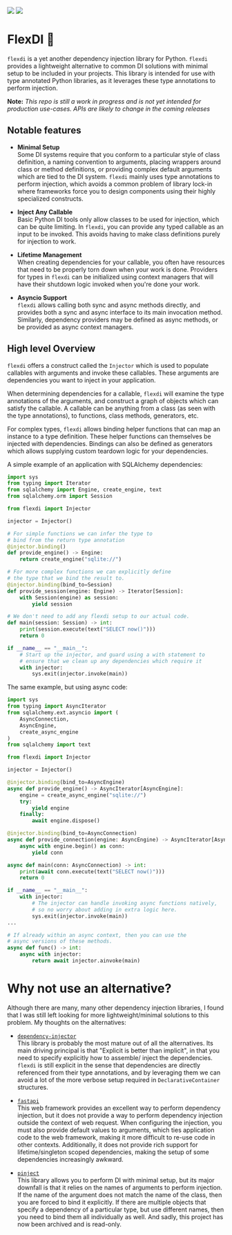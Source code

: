 [![](https://img.shields.io/pypi/v/flexdi.svg)](https://pypi.org/project/flexdi/)
[![](https://github.com/cal-pratt/flexdi/actions/workflows/main.yml/badge.svg)](https://github.com/cal-pratt/flexdi/actions)

# FlexDI 🚀

`flexdi` is a yet another dependency injection library for Python. `flexdi` provides a lightweight 
alternative to common DI solutions with minimal setup to be included in your projects. This library
is intended for use with type annotated Python libraries, as it leverages these type annotations to 
perform injection.

**Note:** *This repo is still a work in progress and is not yet intended for production use-cases. 
APIs are likely to change in the coming releases*

## Notable features

- __Minimal Setup__<br/>
Some DI systems require that you conform to a particular style of class definition, a naming 
convention to arguments, placing wrappers around class or method definitions, or providing complex 
default arguments which are tied to the DI system. `flexdi` mainly uses type annotations to perform
injection, which avoids a common problem of library lock-in where frameworks force you to design
components using their highly specialized constructs.


- __Inject Any Callable__<br/>
Basic Python DI tools only allow classes to be used for injection, which can be quite limiting.
In `flexdi`, you can provide any typed callable as an input to be invoked. This avoids having to
make class definitions purely for injection to work.


- __Lifetime Management__<br/>
When creating dependencies for your callable, you often have resources that need to be properly 
torn down when your work is done. Providers for types in `flexdi` can be initialized using context 
managers that will have their shutdown logic invoked when you're done your work.


- __Asyncio Support__<br/>
`flexdi` allows calling both sync and async methods directly, and provides both a sync and async 
interface to its main invocation method. Similarly, dependency providers may be defined as async 
methods, or be provided as async context managers.

## High level Overview

`flexdi` offers a construct called the `Injector` which is used to populate callables with
arguments and invoke these callables. These arguments are dependencies you want to inject in your
application.

When determining dependencies for a callable, `flexdi` will examine the type annotations of the
arguments, and construct a graph of objects which can satisfy the callable. A callable can be 
anything from a class (as seen with the type annotations), to functions, class methods, 
generators, etc.

For complex types, `flexdi` allows binding helper functions that can map an instance to a type
definition. These helper functions can themselves be injected with dependencies. Bindings can
also be defined as generators which allows supplying custom teardown logic for your dependencies.

A simple example of an application with SQLAlchemy dependencies:

```py
import sys
from typing import Iterator
from sqlalchemy import Engine, create_engine, text
from sqlalchemy.orm import Session

from flexdi import Injector

injector = Injector()

# For simple functions we can infer the type to 
# bind from the return type annotation
@injector.binding()
def provide_engine() -> Engine:
    return create_engine("sqlite://")

# For more complex functions we can explicitly define 
# the type that we bind the result to.
@injector.binding(bind_to=Session)
def provide_session(engine: Engine) -> Iterator[Session]:
    with Session(engine) as session:
        yield session

# We don't need to add any flexdi setup to our actual code. 
def main(session: Session) -> int:
    print(session.execute(text("SELECT now()")))
    return 0

if __name__ == "__main__":
    # Start up the injector, and guard using a with statement to
    # ensure that we clean up any dependencies which require it
    with injector:
        sys.exit(injector.invoke(main))
```

The same example, but using async code:

```py
import sys
from typing import AsyncIterator
from sqlalchemy.ext.asyncio import (
    AsyncConnection, 
    AsyncEngine, 
    create_async_engine
)
from sqlalchemy import text

from flexdi import Injector

injector = Injector()

@injector.binding(bind_to=AsyncEngine)
async def provide_engine() -> AsyncIterator[AsyncEngine]:
    engine = create_async_engine("sqlite://")
    try:
        yield engine
    finally:
        await engine.dispose()

@injector.binding(bind_to=AsyncConnection)
async def provide_connection(engine: AsyncEngine) -> AsyncIterator[AsyncConnection]:
    async with engine.begin() as conn:
        yield conn

async def main(conn: AsyncConnection) -> int:
    print(await conn.execute(text("SELECT now()")))
    return 0

if __name__ == "__main__":
    with injector:
        # The injector can handle invoking async functions natively,
        # so no worry about adding in extra logic here.
        sys.exit(injector.invoke(main))
...

# If already within an async context, then you can use the
# async versions of these methods.
async def func() -> int:
    async with injector:
        return await injector.ainvoke(main)
```


# Why not use an alternative?

Although there are many, many other dependency injection libraries, I found that I was still left 
looking for more lightweight/minimal solutions to this problem. My thoughts on the alternatives:


- [`dependency-injector`](https://github.com/ets-labs/python-dependency-injector) <br/>
This library is probably the most mature out of all the alternatives. Its main driving principal is 
that "Explicit is better than implicit", in that you need to specify explicitly how to assemble/
inject the dependencies. `flexdi` is still explicit in the sense that dependencies are directly 
referenced from their type annotations, and by leveraging them we can avoid a lot of the more 
verbose setup required in `DeclarativeContainer` structures.


- [`fastapi`](https://github.com/tiangolo/fastapi) <br>
This web framework provides an excellent way to perform dependency injection, but it does not
provide a way to perform dependency injection outside the context of web request. When configuring
the injection, you must also provide default values to arguments, which ties application code to the
web framework, making it more difficult to re-use code in other contexts. Additionally, it does not
provide rich support for lifetime/singleton scoped dependencies, making the setup of some 
dependencies increasingly awkward.


- [`pinject`](https://github.com/google/pinject) <br>
This library allows you to perform DI with minimal setup, but its major downfall is that it relies
on the names of arguments to perform injection. If the name of the argument does not match the name
of the class, then you are forced to bind it explicitly. If there are multiple objects that specify
a dependency of a particular type, but use different names, then you need to bind them all
individually as well. And sadly, this project has now been archived and is read-only.

